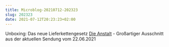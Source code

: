 ```yaml
---
title: Microblog-20210712-202323
slug: 202323
date: 2021-07-12T20:23:23+02:00
---
```


Unboxing: Das neue Lieferkettengesetz [Die Anstalt](https://www.youtube.com/watch?v=UNIszKzKNB8) - Großartiger Ausschnitt aus der aktuellen Sendung vom 22.06.2021